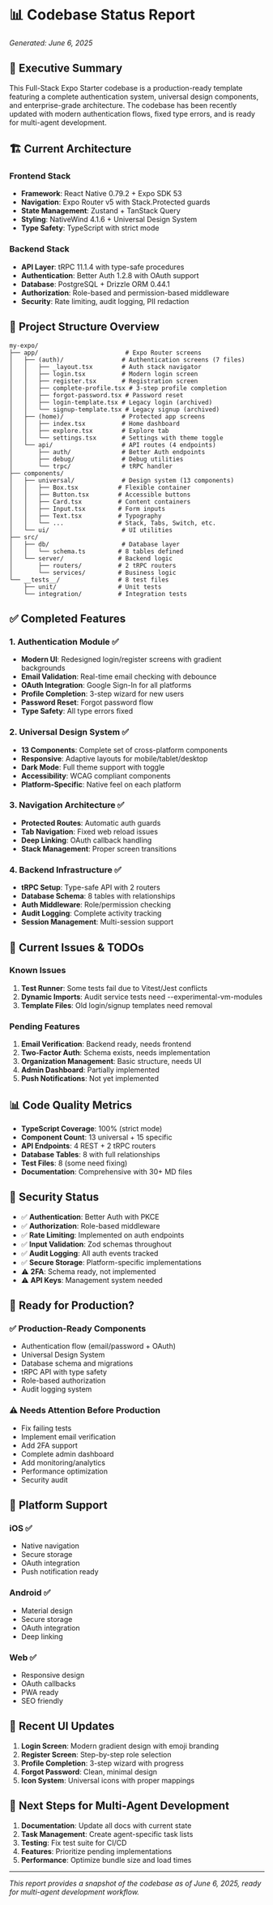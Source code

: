 # 📊 Codebase Status Report
*Generated: June 6, 2025*

## 🎯 Executive Summary

This Full-Stack Expo Starter codebase is a production-ready template featuring a complete authentication system, universal design components, and enterprise-grade architecture. The codebase has been recently updated with modern authentication flows, fixed type errors, and is ready for multi-agent development.

## 🏗️ Current Architecture

### Frontend Stack
- **Framework**: React Native 0.79.2 + Expo SDK 53
- **Navigation**: Expo Router v5 with Stack.Protected guards
- **State Management**: Zustand + TanStack Query
- **Styling**: NativeWind 4.1.6 + Universal Design System
- **Type Safety**: TypeScript with strict mode

### Backend Stack
- **API Layer**: tRPC 11.1.4 with type-safe procedures
- **Authentication**: Better Auth 1.2.8 with OAuth support
- **Database**: PostgreSQL + Drizzle ORM 0.44.1
- **Authorization**: Role-based and permission-based middleware
- **Security**: Rate limiting, audit logging, PII redaction

## 📁 Project Structure Overview

```
my-expo/
├── app/                        # Expo Router screens
│   ├── (auth)/                # Authentication screens (7 files)
│   │   ├── _layout.tsx        # Auth stack navigator
│   │   ├── login.tsx          # Modern login screen
│   │   ├── register.tsx       # Registration screen
│   │   ├── complete-profile.tsx # 3-step profile completion
│   │   ├── forgot-password.tsx # Password reset
│   │   ├── login-template.tsx # Legacy login (archived)
│   │   └── signup-template.tsx # Legacy signup (archived)
│   ├── (home)/                # Protected app screens
│   │   ├── index.tsx          # Home dashboard
│   │   ├── explore.tsx        # Explore tab
│   │   └── settings.tsx       # Settings with theme toggle
│   └── api/                   # API routes (4 endpoints)
│       ├── auth/              # Better Auth endpoints
│       ├── debug/             # Debug utilities
│       └── trpc/              # tRPC handler
├── components/
│   ├── universal/             # Design system (13 components)
│   │   ├── Box.tsx           # Flexible container
│   │   ├── Button.tsx        # Accessible buttons
│   │   ├── Card.tsx          # Content containers
│   │   ├── Input.tsx         # Form inputs
│   │   ├── Text.tsx          # Typography
│   │   └── ...               # Stack, Tabs, Switch, etc.
│   └── ui/                    # UI utilities
├── src/
│   ├── db/                    # Database layer
│   │   └── schema.ts         # 8 tables defined
│   └── server/               # Backend logic
│       ├── routers/          # 2 tRPC routers
│       └── services/         # Business logic
└── __tests__/                # 8 test files
    ├── unit/                 # Unit tests
    └── integration/          # Integration tests
```

## ✅ Completed Features

### 1. Authentication Module ✅
- **Modern UI**: Redesigned login/register screens with gradient backgrounds
- **Email Validation**: Real-time email checking with debounce
- **OAuth Integration**: Google Sign-In for all platforms
- **Profile Completion**: 3-step wizard for new users
- **Password Reset**: Forgot password flow
- **Type Safety**: All type errors fixed

### 2. Universal Design System ✅
- **13 Components**: Complete set of cross-platform components
- **Responsive**: Adaptive layouts for mobile/tablet/desktop
- **Dark Mode**: Full theme support with toggle
- **Accessibility**: WCAG compliant components
- **Platform-Specific**: Native feel on each platform

### 3. Navigation Architecture ✅
- **Protected Routes**: Automatic auth guards
- **Tab Navigation**: Fixed web reload issues
- **Deep Linking**: OAuth callback handling
- **Stack Management**: Proper screen transitions

### 4. Backend Infrastructure ✅
- **tRPC Setup**: Type-safe API with 2 routers
- **Database Schema**: 8 tables with relationships
- **Auth Middleware**: Role/permission checking
- **Audit Logging**: Complete activity tracking
- **Session Management**: Multi-session support

## 🚧 Current Issues & TODOs

### Known Issues
1. **Test Runner**: Some tests fail due to Vitest/Jest conflicts
2. **Dynamic Imports**: Audit service tests need --experimental-vm-modules
3. **Template Files**: Old login/signup templates need removal

### Pending Features
1. **Email Verification**: Backend ready, needs frontend
2. **Two-Factor Auth**: Schema exists, needs implementation
3. **Organization Management**: Basic structure, needs UI
4. **Admin Dashboard**: Partially implemented
5. **Push Notifications**: Not yet implemented

## 📊 Code Quality Metrics

- **TypeScript Coverage**: 100% (strict mode)
- **Component Count**: 13 universal + 15 specific
- **API Endpoints**: 4 REST + 2 tRPC routers
- **Database Tables**: 8 with full relationships
- **Test Files**: 8 (some need fixing)
- **Documentation**: Comprehensive with 30+ MD files

## 🔐 Security Status

- ✅ **Authentication**: Better Auth with PKCE
- ✅ **Authorization**: Role-based middleware
- ✅ **Rate Limiting**: Implemented on auth endpoints
- ✅ **Input Validation**: Zod schemas throughout
- ✅ **Audit Logging**: All auth events tracked
- ✅ **Secure Storage**: Platform-specific implementations
- ⚠️ **2FA**: Schema ready, not implemented
- ⚠️ **API Keys**: Management system needed

## 🚀 Ready for Production?

### ✅ Production-Ready Components
- Authentication flow (email/password + OAuth)
- Universal Design System
- Database schema and migrations
- tRPC API with type safety
- Role-based authorization
- Audit logging system

### ⚠️ Needs Attention Before Production
- Fix failing tests
- Implement email verification
- Add 2FA support
- Complete admin dashboard
- Add monitoring/analytics
- Performance optimization
- Security audit

## 📱 Platform Support

### iOS ✅
- Native navigation
- Secure storage
- OAuth integration
- Push notification ready

### Android ✅
- Material design
- Secure storage
- OAuth integration
- Deep linking

### Web ✅
- Responsive design
- OAuth callbacks
- PWA ready
- SEO friendly

## 🎨 Recent UI Updates

1. **Login Screen**: Modern gradient design with emoji branding
2. **Register Screen**: Step-by-step role selection
3. **Profile Completion**: 3-step wizard with progress
4. **Forgot Password**: Clean, minimal design
5. **Icon System**: Universal icons with proper mappings

## 🔄 Next Steps for Multi-Agent Development

1. **Documentation**: Update all docs with current state
2. **Task Management**: Create agent-specific task lists
3. **Testing**: Fix test suite for CI/CD
4. **Features**: Prioritize pending implementations
5. **Performance**: Optimize bundle size and load times

---

*This report provides a snapshot of the codebase as of June 6, 2025, ready for multi-agent development workflow.*
